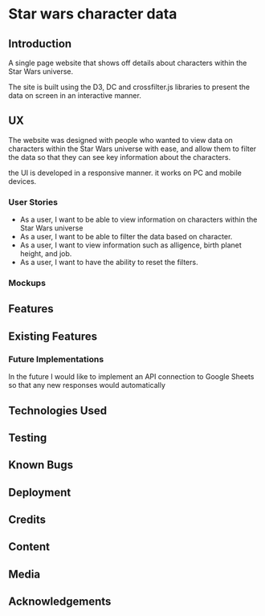 # Star wars character data

## Introduction

A single page website that shows off details about characters within the Star Wars universe.

The site is built using the D3, DC and crossfilter.js libraries to present the data on screen in an interactive manner. 

## UX

The website was designed with people who wanted to view data on characters within the Star Wars universe with ease, and allow them to filter the data so that they can see key information about the characters.

the UI is developed in a responsive manner. it works on PC and mobile devices. 

### User Stories

* As a user, I want to be able to view information on characters within the Star Wars universe
* As a user, I want to be able to filter the data based on character.
* As a user, I want to view information such as alligence, birth planet height, and job.
* As a user, I want to have the ability to reset the filters.

### Mockups

## Features

## Existing Features

### Future Implementations

In the future I would like to implement an API connection to Google Sheets so that any new responses would automatically

## Technologies Used

## Testing

## Known Bugs

## Deployment

## Credits

## Content

## Media

## Acknowledgements